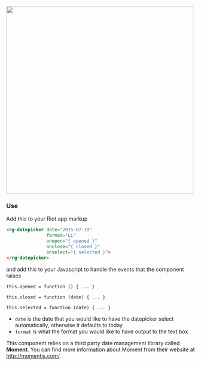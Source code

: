<img src="https://raw.githubusercontent.com/RiotGear/rg-datepicker/master/demo/img/example.png" width="500px" />

### Use

Add this to your Riot app markup

```html
<rg-datepicker date="2015-07-18"
               format="LL"
               onopen="{ opened }"
               onclose="{ closed }"
               onselect="{ selected }">
</rg-datepicker>
```

and add this to your Javascript to handle the events that the component raises

```
this.opened = function () { ... }

this.closed = function (date) { ... }

this.selected = function (date) { ... }
```

- `date` is the date that you would like to have the datepicker select automatically, otherwise it defaults to today
- `format` is what the format you would like to have output to the text box.

This component relies on a third party date management library called **Moment**. You can find more information 
about Moment from their website at <a href="http://momentjs.com/">http://momentjs.com/</a>.